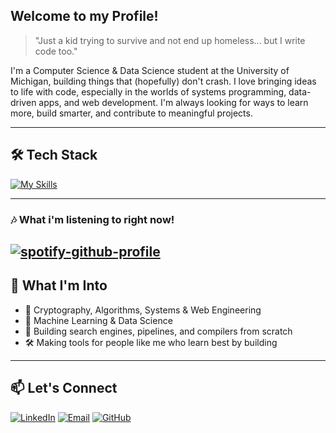 ## Welcome to my Profile!

> "Just a kid trying to survive and not end up homeless... but I write code too."

I'm a Computer Science & Data Science student at the University of Michigan, building things that (hopefully) don't crash. I love bringing ideas to life with code, especially in the worlds of systems programming, data-driven apps, and web development. I'm always looking for ways to learn more, build smarter, and contribute to meaningful projects.

---

## 🛠️ Tech Stack

[![My Skills](https://skillicons.dev/icons?i=cpp,c,python,ts,javascript,html,css,swift,react,node,bash,flask,django,figma,firebase,github,pytorch,r,regex,sklearn,vscode,aws,k&perline=10)](https://skillicons.dev)

---
### 🎶 What i'm listening to right now! 
[![spotify-github-profile](https://spotify-github-profile.kittinanx.com/api/view?uid=sabizlam&cover_image=true&theme=natemoo-re&show_offline=false&background_color=121212&interchange=false&bar_color=53b14f&bar_color_cover=false)](https://spotify-github-profile.kittinanx.com/api/view?uid=sabizlam&redirect=true)
---
## 🚀 What I'm Into

- 🔬 Cryptography, Algorithms, Systems & Web Engineering
- 🧠 Machine Learning & Data Science
- 🧩 Building search engines, pipelines, and compilers from scratch
- 🛠 Making tools for people like me who learn best by building

---

## 📫 Let's Connect

[![LinkedIn](https://img.shields.io/badge/-LinkedIn-0A66C2?style=flat&logo=linkedin&logoColor=white)](https://linkedin.com/in/sabit-islam)
[![Email](https://img.shields.io/badge/-sabit@umich.edu-D14836?style=flat&logo=gmail&logoColor=white)](mailto:sabit@umich.edu)
[![GitHub](https://img.shields.io/badge/-GitHub-181717?style=flat&logo=github)](https://github.com/sabit-islam)
